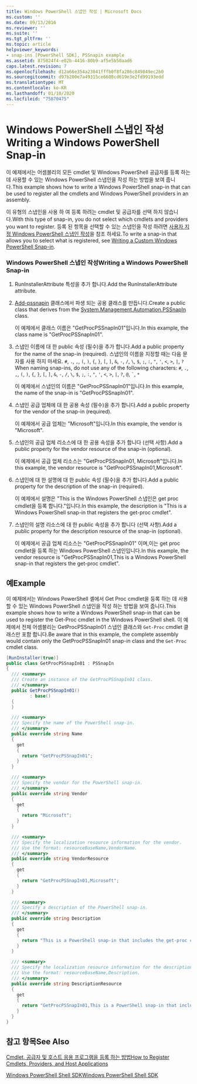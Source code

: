 ```yaml
---
title: Windows PowerShell 스냅인 작성 | Microsoft Docs
ms.custom: ''
ms.date: 09/13/2016
ms.reviewer: ''
ms.suite: ''
ms.tgt_pltfrm: ''
ms.topic: article
helpviewer_keywords:
- snap-ins [PowerShell SDK], PSSnapin example
ms.assetid: 875024f4-e02b-4416-80b9-af5e5b50aad6
caps.latest.revision: 7
ms.openlocfilehash: d12a66e354a23041fffb0f8fa286c849849ec2b0
ms.sourcegitcommit: d97b200e7a49315ce6608cd619e3e2fd99193edd
ms.translationtype: MT
ms.contentlocale: ko-KR
ms.lasthandoff: 01/10/2020
ms.locfileid: "75870475"
---
```

# <a name="writing-a-windows-powershell-snap-in"></a><span data-ttu-id="f608e-102">Windows PowerShell 스냅인 작성</span><span class="sxs-lookup"><span data-stu-id="f608e-102">Writing a Windows PowerShell Snap-in</span></span>

<span data-ttu-id="f608e-103">이 예제에서는 어셈블리의 모든 cmdlet 및 Windows PowerShell 공급자를 등록 하는 데 사용할 수 있는 Windows PowerShell 스냅인을 작성 하는 방법을 보여 줍니다.</span><span class="sxs-lookup"><span data-stu-id="f608e-103">This example shows how to write a Windows PowerShell snap-in that can be used to register all the cmdlets and Windows PowerShell providers in an assembly.</span></span>

<span data-ttu-id="f608e-104">이 유형의 스냅인을 사용 하 여 등록 하려는 cmdlet 및 공급자를 선택 하지 않습니다.</span><span class="sxs-lookup"><span data-stu-id="f608e-104">With this type of snap-in, you do not select which cmdlets and providers you want to register.</span></span> <span data-ttu-id="f608e-105">등록 된 항목을 선택할 수 있는 스냅인을 작성 하려면 [사용자 지정 Windows PowerShell 스냅인 작성](./writing-a-custom-windows-powershell-snap-in.md)을 참조 하세요.</span><span class="sxs-lookup"><span data-stu-id="f608e-105">To write a snap-in that allows you to select what is registered, see [Writing a Custom Windows PowerShell Snap-in](./writing-a-custom-windows-powershell-snap-in.md).</span></span>

### <a name="writing-a-windows-powershell-snap-in"></a><span data-ttu-id="f608e-106">Windows PowerShell 스냅인 작성</span><span class="sxs-lookup"><span data-stu-id="f608e-106">Writing a Windows PowerShell Snap-in</span></span>

1. <span data-ttu-id="f608e-107">RunInstallerAttribute 특성을 추가 합니다.</span><span class="sxs-lookup"><span data-stu-id="f608e-107">Add the RunInstallerAttribute attribute.</span></span>

2. <span data-ttu-id="f608e-108">[Add-pssnapin](/dotnet/api/System.Management.Automation.PSSnapIn) 클래스에서 파생 되는 공용 클래스를 만듭니다.</span><span class="sxs-lookup"><span data-stu-id="f608e-108">Create a public class that derives from the [System.Management.Automation.PSSnapIn](/dotnet/api/System.Management.Automation.PSSnapIn) class.</span></span>

    <span data-ttu-id="f608e-109">이 예제에서 클래스 이름은 "GetProcPSSnapIn01"입니다.</span><span class="sxs-lookup"><span data-stu-id="f608e-109">In this example, the class name is "GetProcPSSnapIn01".</span></span>

3. <span data-ttu-id="f608e-110">스냅인 이름에 대 한 public 속성 (필수)을 추가 합니다.</span><span class="sxs-lookup"><span data-stu-id="f608e-110">Add a public property for the name of the snap-in (required).</span></span> <span data-ttu-id="f608e-111">스냅인의 이름을 지정할 때는 다음 문자를 사용 하지 마세요. `#`, `.`, `,`, `(`, `)`, `{`, `}`, `[`, `]`, `&`, `-`, `/`, `\`, `$`, `;`, `:`, `"`, `'`, `<`, `>`, `|`, `?`</span><span class="sxs-lookup"><span data-stu-id="f608e-111">When naming snap-ins, do not use any of the following characters: `#`, `.`, `,`, `(`, `)`, `{`, `}`, `[`, `]`, `&`, `-`, `/`, `\`, `$`, `;`, `:`, `"`, `'`, `<`, `>`, `|`, `?`, `@`, `` ` ``, `*`</span></span>

    <span data-ttu-id="f608e-112">이 예제에서 스냅인의 이름은 "GetProcPSSnapIn01"입니다.</span><span class="sxs-lookup"><span data-stu-id="f608e-112">In this example, the name of the snap-in is "GetProcPSSnapIn01".</span></span>

4. <span data-ttu-id="f608e-113">스냅인 공급 업체에 대 한 공용 속성 (필수)을 추가 합니다.</span><span class="sxs-lookup"><span data-stu-id="f608e-113">Add a public property for the vendor of the snap-in (required).</span></span>

    <span data-ttu-id="f608e-114">이 예제에서 공급 업체는 "Microsoft"입니다.</span><span class="sxs-lookup"><span data-stu-id="f608e-114">In this example, the vendor is "Microsoft".</span></span>

5. <span data-ttu-id="f608e-115">스냅인의 공급 업체 리소스에 대 한 공용 속성을 추가 합니다 (선택 사항).</span><span class="sxs-lookup"><span data-stu-id="f608e-115">Add a public property for the vendor resource of the snap-in (optional).</span></span>

    <span data-ttu-id="f608e-116">이 예제에서 공급 업체 리소스는 "GetProcPSSnapIn01, Microsoft"입니다.</span><span class="sxs-lookup"><span data-stu-id="f608e-116">In this example, the vendor resource is "GetProcPSSnapIn01,Microsoft".</span></span>

6. <span data-ttu-id="f608e-117">스냅인에 대 한 설명에 대 한 public 속성 (필수)을 추가 합니다.</span><span class="sxs-lookup"><span data-stu-id="f608e-117">Add a public property for the description of the snap-in (required).</span></span>

    <span data-ttu-id="f608e-118">이 예제에서 설명은 "This is the Windows PowerShell 스냅인은 get proc cmdlet을 등록 합니다."입니다.</span><span class="sxs-lookup"><span data-stu-id="f608e-118">In this example, the description is "This is a Windows PowerShell snap-in that registers the  get-proc cmdlet".</span></span>

7. <span data-ttu-id="f608e-119">스냅인의 설명 리소스에 대 한 public 속성을 추가 합니다 (선택 사항).</span><span class="sxs-lookup"><span data-stu-id="f608e-119">Add a public property for the description resource of the snap-in (optional).</span></span>

    <span data-ttu-id="f608e-120">이 예제에서 공급 업체 리소스는 "GetProcPSSnapIn01" 이며,이는 get proc cmdlet을 등록 하는 Windows PowerShell 스냅인입니다.</span><span class="sxs-lookup"><span data-stu-id="f608e-120">In this example, the vendor resource is "GetProcPSSnapIn01,This is a Windows PowerShell snap-in  that registers the get-proc cmdlet".</span></span>

## <a name="example"></a><span data-ttu-id="f608e-121">예</span><span class="sxs-lookup"><span data-stu-id="f608e-121">Example</span></span>

<span data-ttu-id="f608e-122">이 예제에서는 Windows PowerShell 셸에서 Get Proc cmdlet을 등록 하는 데 사용할 수 있는 Windows PowerShell 스냅인을 작성 하는 방법을 보여 줍니다.</span><span class="sxs-lookup"><span data-stu-id="f608e-122">This example shows how to write a Windows PowerShell snap-in that can be used to register the Get-Proc cmdlet in the Windows PowerShell shell.</span></span> <span data-ttu-id="f608e-123">이 예제에서 전체 어셈블리는 GetProcPSSnapIn01 스냅인 클래스와 `Get-Proc` cmdlet 클래스만 포함 합니다.</span><span class="sxs-lookup"><span data-stu-id="f608e-123">Be aware that in this example, the complete assembly would contain only the GetProcPSSnapIn01 snap-in class and the `Get-Proc` cmdlet class.</span></span>

```csharp
[RunInstaller(true)]
public class GetProcPSSnapIn01 : PSSnapIn
{
  /// <summary>
  /// Create an instance of the GetProcPSSnapIn01 class.
  /// </summary>
  public GetProcPSSnapIn01()
         : base()
  {
  }

  /// <summary>
  /// Specify the name of the PowerShell snap-in.
  /// </summary>
  public override string Name
  {
    get
    {
      return "GetProcPSSnapIn01";
    }
  }

  /// <summary>
  /// Specify the vendor for the PowerShell snap-in.
  /// </summary>
  public override string Vendor
  {
    get
    {
      return "Microsoft";
    }
  }

  /// <summary>
  /// Specify the localization resource information for the vendor.
  /// Use the format: resourceBaseName,VendorName.
  /// </summary>
  public override string VendorResource
  {
    get
    {
      return "GetProcPSSnapIn01,Microsoft";
    }
  }

  /// <summary>
  /// Specify a description of the PowerShell snap-in.
  /// </summary>
  public override string Description
  {
    get
    {
      return "This is a PowerShell snap-in that includes the get-proc cmdlet.";
    }
  }

  /// <summary>
  /// Specify the localization resource information for the description.
  /// Use the format: resourceBaseName,Description.
  /// </summary>
  public override string DescriptionResource
  {
    get
    {
      return "GetProcPSSnapIn01,This is a PowerShell snap-in that includes the get-proc cmdlet.";
    }
  }
}
```

## <a name="see-also"></a><span data-ttu-id="f608e-124">참고 항목</span><span class="sxs-lookup"><span data-stu-id="f608e-124">See Also</span></span>

<span data-ttu-id="f608e-125">[Cmdlet, 공급자 및 호스트 응용 프로그램을 등록 하는 방법](/previous-versions/ms714644(v=vs.85))</span><span class="sxs-lookup"><span data-stu-id="f608e-125">[How to Register Cmdlets, Providers, and Host Applications](/previous-versions/ms714644(v=vs.85))</span></span>

[<span data-ttu-id="f608e-126">Windows PowerShell Shell SDK</span><span class="sxs-lookup"><span data-stu-id="f608e-126">Windows PowerShell Shell SDK</span></span>](../windows-powershell-reference.md)

